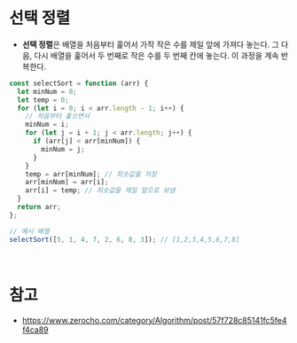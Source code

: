 # 선택 정렬

- **선택 정렬**은 배열을 처음부터 훑어서 가작 작은 수를 제일 앞에 가져다 놓는다. 그 다음, 다시 배열을 훑어서 두 번째로 작은 수를 두 번째 칸에 놓는다. 이 과정을 계속 반복한다.

```jsx
const selectSort = function (arr) {
  let minNum = 0;
  let temp = 0;
  for (let i = 0; i < arr.length - 1; i++) {
    // 처음부터 훑으면서
    minNum = i;
    for (let j = i + 1; j < arr.length; j++) {
      if (arr[j] < arr[minNum]) {
        minNum = j;
      }
    }
    temp = arr[minNum]; // 최솟값을 저장
    arr[minNum] = arr[i];
    arr[i] = temp; // 최솟값을 제일 앞으로 보냄
  }
  return arr;
};

// 예시 배열
selectSort([5, 1, 4, 7, 2, 6, 8, 3]); // [1,2,3,4,5,6,7,8]
```

<br>

# 참고

- https://www.zerocho.com/category/Algorithm/post/57f728c85141fc5fe4f4ca89
